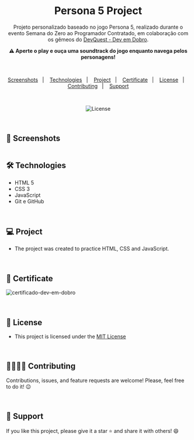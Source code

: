 <h1 align="center">Persona 5 Project</h1> 

<p align="center">
  Projeto personalizado baseado no jogo Persona 5, realizado durante o evento Semana do Zero ao Programador Contratado, em colaboração com os gêmeos do <a href="https://github.com/devemdobro">DevQuest - Dev em Dobro</a>.
</p>


<p align="center"> <strong>⚠️ Aperte o play e ouça uma soundtrack do jogo enquanto navega pelos personagens! </strong> </p>
<br>


<p align="center">  
  <a href="#-screenshots">Screenshots</a>&nbsp;&nbsp;&nbsp;|&nbsp;&nbsp;&nbsp;
  <a href="#-technologies">Technologies</a>&nbsp;&nbsp;&nbsp;|&nbsp;&nbsp;&nbsp;
  <a href="#-project">Project</a>&nbsp;&nbsp;&nbsp;|&nbsp;&nbsp;&nbsp;
  <a href="#-certificate">Certificate</a>&nbsp;&nbsp;&nbsp;|&nbsp;&nbsp;&nbsp;
  <a href="#-license">License</a>&nbsp;&nbsp;&nbsp;|&nbsp;&nbsp;&nbsp;
  <a href="#-contributing">Contributing</a>&nbsp;&nbsp;&nbsp;|&nbsp;&nbsp;&nbsp;
  <a href="#support">Support</a>  
</p>


<br>

<p align="center">
  <img alt="License" src="https://img.shields.io/static/v1?label=license&message=MIT&color=c920c9&labelColor=000000">
</p>


<br>

## 📸 Screenshots

<img src="src/images/persona-5-project.gif" alt="">

<br>

## 🛠 Technologies

* HTML 5
* CSS 3
* JavaScript
* Git e GitHub

<br>

## 💻 Project

- The project was created to practice HTML, CSS and JavaScript.

<br>

## 📌 Certificate

![certificado-dev-em-dobro](https://github.com/Chrysthy/Persona-5-Project/assets/126017173/51879fc4-37f2-44c9-b2ea-133f1bb8d08d)


<br>

## 📜 License

* This project is licensed under the [MIT License](https://choosealicense.com/licenses/mit/)

<br>

## 🫱🏻‍🫲🏻 Contributing
<p> Contributions, issues, and feature requests are welcome! Please, feel free to do it! 😉 </p>

<br>

## 🌟 Support
<p> If you like this project, please give it a star ⭐ and share it with others! 😄 </p>


